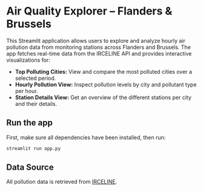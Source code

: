 # Air Quality Explorer – Flanders & Brussels

This Streamlit application allows users to explore and analyze hourly air pollution data from monitoring stations across Flanders and Brussels. The app fetches real-time data from the IRCELINE API and provides interactive visualizations for:

- **Top Polluting Cities:** View and compare the most polluted cities over a selected period.
- **Hourly Pollution View:** Inspect pollution levels by city and pollutant type per hour.
- **Station Details View:** Get an overview of the different stations per city and their details.

## Run the app

First, make sure all dependencies have been installed, then run:

```bash
streamlit run app.py
```

## Data Source

All pollution data is retrieved from [IRCELINE](https://www.irceline.be/en/documentation/open-data).
